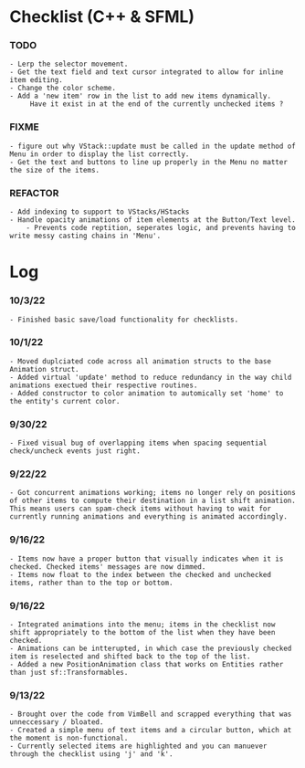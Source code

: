 # Checklist (C++ & SFML)

### TODO
	- Lerp the selector movement.
	- Get the text field and text cursor integrated to allow for inline item editing.
	- Change the color scheme.
	- Add a 'new item' row in the list to add new items dynamically.
	     Have it exist in at the end of the currently unchecked items ?

### FIXME
	- figure out why VStack::update must be called in the update method of Menu in order to display the list correctly.
	- Get the text and buttons to line up properly in the Menu no matter the size of the items.


### REFACTOR
	- Add indexing to support to VStacks/HStacks
	- Handle opacity animations of item elements at the Button/Text level.
		- Prevents code reptition, seperates logic, and prevents having to write messy casting chains in 'Menu'.



# Log

### 10/3/22
	- Finished basic save/load functionality for checklists.


### 10/1/22
	- Moved duplciated code across all animation structs to the base Animation struct.
	- Added virtual 'update' method to reduce redundancy in the way child animations exectued their respective routines.
	- Added constructor to color animation to automically set 'home' to the entity's current color.


### 9/30/22
	- Fixed visual bug of overlapping items when spacing sequential check/uncheck events just right.



### 9/22/22
	- Got concurrent animations working; items no longer rely on positions of other items to compute their destination in a list shift animation. This means users can spam-check items without having to wait for currently running animations and everything is animated accordingly.



### 9/16/22
	- Items now have a proper button that visually indicates when it is checked. Checked items' messages are now dimmed.
	- Items now float to the index between the checked and unchecked items, rather than to the top or bottom.



### 9/16/22
	- Integrated animations into the menu; items in the checklist now shift appropriately to the bottom of the list when they have been checked.
	- Animations can be intterupted, in which case the previously checked item is reselected and shifted back to the top of the list.
	- Added a new PositionAnimation class that works on Entities rather than just sf::Transformables.



### 9/13/22
	- Brought over the code from VimBell and scrapped everything that was unneccessary / bloated.
	- Created a simple menu of text items and a circular button, which at the moment is non-functional.
	- Currently selected items are highlighted and you can manuever through the checklist using 'j' and 'k'.




